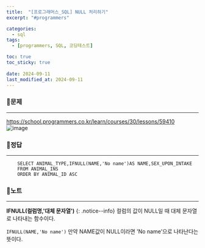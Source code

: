 ```yaml
---
title:  "[프로그래머스_SQL] NULL 처리하기"
excerpt: "#programmers"

categories:
  - sql
tags:
  - [programmers, SQL, 코딩테스트]

toc: true
toc_sticky: true
 
date: 2024-09-11
last_modified_at: 2024-09-11
---
```


### 📜문제
-----
<https://school.programmers.co.kr/learn/courses/30/lessons/59410>  
![image](https://github.com/user-attachments/assets/20cf3928-2fab-4bef-9ebe-d5379401083a)
  
### 📜정답
-----
```
    SELECT ANIMAL_TYPE,IFNULL(NAME,'No name')AS NAME,SEX_UPON_INTAKE 
    FROM ANIMAL_INS 
    ORDER BY ANIMAL_ID ASC
```

  
### 📜노트
-----
**IFNULL(컬럼명,'대체 문자열')**
{: .notice--info}
컬럼의 값이 NULL일 때 대체 문자열로 나타내는 함수이다.  
  
`IFNULL(NAME,'No name')`
만약 NAME값이 NULL이라면 'No name'으로 나타난다는 뜻이다.



